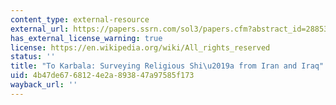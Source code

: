 ```yaml
---
content_type: external-resource
external_url: https://papers.ssrn.com/sol3/papers.cfm?abstract_id=2885347
has_external_license_warning: true
license: https://en.wikipedia.org/wiki/All_rights_reserved
status: ''
title: "To Karbala: Surveying Religious Shi\u2019a from Iran and Iraq"
uid: 4b47de67-6812-4e2a-8938-47a97585f173
wayback_url: ''
---
```

